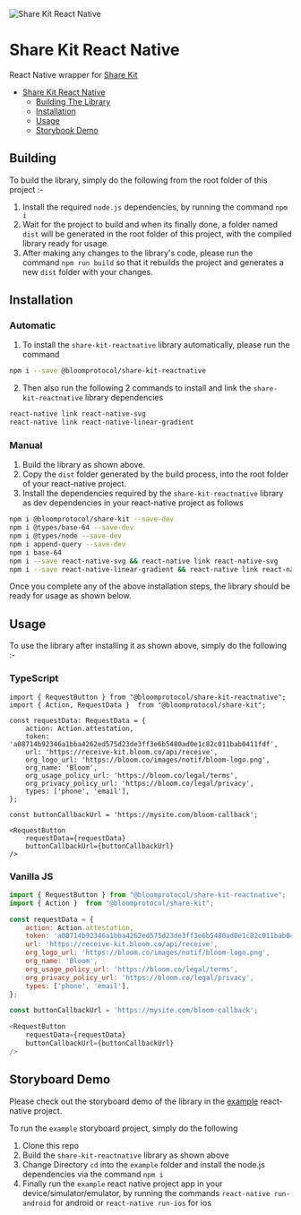 ![Share Kit React Native](https://github.com/hellobloom/share-kit/raw/master/images/logo.png)

# Share Kit React Native

React Native wrapper for [Share Kit](https://github.com/hellobloom/share-kit#readme)

- [Share Kit React Native](#share-kit-react-native)
  - [Building The Library](#Building)
  - [Installation](#Installation)
  - [Usage](#Usage)
  - [Storybook Demo](#Storybook)
  
## Building

To build the library, simply do the following from the root folder of this project :- 

1. Install the required `node.js` dependencies, by running the command `npm i`
2. Wait for the project to build and when its finally done, a folder named `dist` will be generated in the root folder of this project, with the compiled library ready for usage.
3. After making any changes to the library's code, please run the command `npm run build` so that it rebuilds the project and generates a new `dist` folder with your changes.

## Installation

### Automatic

1. To install the `share-kit-reactnative` library automatically, please run the command
```sh
npm i --save @bloomprotocol/share-kit-reactnative
```

2. Then also run the following 2 commands to install and link the `share-kit-reactnative` library dependencies
```sh
react-native link react-native-svg
react-native link react-native-linear-gradient
```

### Manual

1. Build the library as shown above.
2. Copy the `dist` folder generated by the build process, into the root folder of your react-native project.
3. Install the dependencies required by the `share-kit-reactnative` library as dev dependencies in your react-native project as follows
```sh
npm i @bloomprotocol/share-kit --save-dev
npm i @types/base-64 --save-dev
npm i @types/node --save-dev
npm i append-query --save-dev
npm i base-64
npm i --save react-native-svg && react-native link react-native-svg
npm i --save react-native-linear-gradient && react-native link react-native-linear-gradient
```

Once you complete any of the above installation steps, the library should be ready for usage as shown below.

## Usage

To use the library after installing it as shown above, simply do the following :-

### TypeScript

```tsx
import { RequestButton } from "@bloomprotocol/share-kit-reactnative";
import { Action, RequestData }  from "@bloomprotocol/share-kit";

const requestData: RequestData = {
    action: Action.attestation,
    token: 'a08714b92346a1bba4262ed575d23de3ff3e6b5480ad0e1c82c011bab0411fdf',
    url: 'https://receive-kit.bloom.co/api/receive',
    org_logo_url: 'https://bloom.co/images/notif/bloom-logo.png',
    org_name: 'Bloom',
    org_usage_policy_url: 'https://bloom.co/legal/terms',
    org_privacy_policy_url: 'https://bloom.co/legal/privacy',
    types: ['phone', 'email'],
};

const buttonCallbackUrl = 'https://mysite.com/bloom-callback';

<RequestButton
    requestData={requestData}
    buttonCallbackUrl={buttonCallbackUrl} 
/>

```

### Vanilla JS

```js
import { RequestButton } from "@bloomprotocol/share-kit-reactnative";
import { Action }  from "@bloomprotocol/share-kit";

const requestData = {
    action: Action.attestation,
    token: 'a08714b92346a1bba4262ed575d23de3ff3e6b5480ad0e1c82c011bab0411fdf',
    url: 'https://receive-kit.bloom.co/api/receive',
    org_logo_url: 'https://bloom.co/images/notif/bloom-logo.png',
    org_name: 'Bloom',
    org_usage_policy_url: 'https://bloom.co/legal/terms',
    org_privacy_policy_url: 'https://bloom.co/legal/privacy',
    types: ['phone', 'email'],
};

const buttonCallbackUrl = 'https://mysite.com/bloom-callback';

<RequestButton
    requestData={requestData}
    buttonCallbackUrl={buttonCallbackUrl} 
/>

```

## Storyboard Demo
Please check out the storyboard demo of the library in the [example](./example) react-native project. 

To run the `example` storyboard project, simply do the following

1. Clone this repo
2. Build the `share-kit-reactnative` library as shown above
3. Change Directory `cd` into the `example` folder and install the node.js dependencies via the command `npm i`
4. Finally run the `example` react native project app in your device/simulator/emulator, by running the commands `react-native run-android` for android or  `react-native run-ios` for ios  
